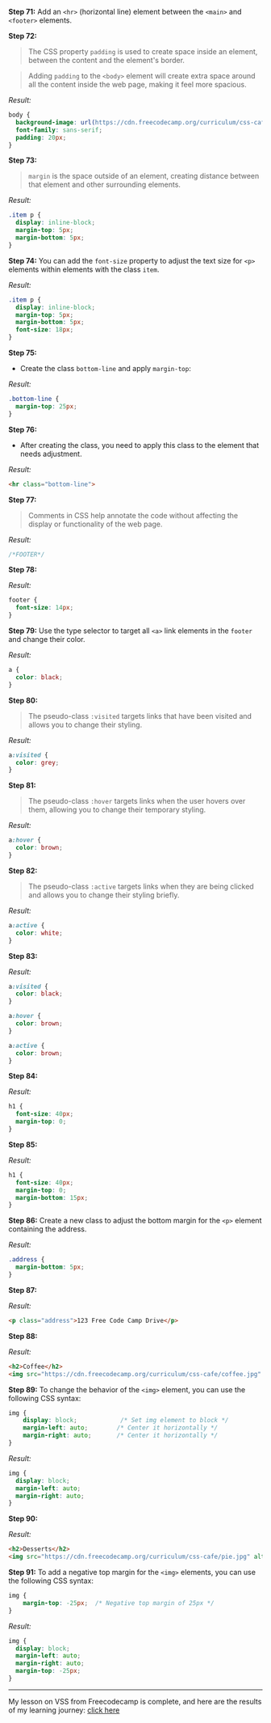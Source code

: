 
**Step 71:** Add an `<hr>` (horizontal line) element between the `<main>` and `<footer>` elements.

**Step 72:**
>The CSS property `padding` is used to create space inside an element, between the content and the element's border.

>Adding `padding` to the `<body>` element will create extra space around all the content inside the web page, making it feel more spacious.

*Result:*
```css
body {
  background-image: url(https://cdn.freecodecamp.org/curriculum/css-cafe/beans.jpg);
  font-family: sans-serif;
  padding: 20px;
}
```

**Step 73:**
>`margin` is the space outside of an element, creating distance between that element and other surrounding elements.

*Result:*
```css
.item p {
  display: inline-block;
  margin-top: 5px;
  margin-bottom: 5px;
}
```

**Step 74:** You can add the `font-size` property to adjust the text size for `<p>` elements within elements with the class `item`.

*Result:*
```css
.item p {
  display: inline-block;
  margin-top: 5px;
  margin-bottom: 5px;
  font-size: 18px;
}
```

**Step 75:**
- Create the class `bottom-line` and apply `margin-top`:

*Result:*
```css
.bottom-line {
  margin-top: 25px;
}
```

**Step 76:**
- After creating the class, you need to apply this class to the element that needs adjustment.

*Result:*
```html
<hr class="bottom-line">
```

**Step 77:**
>Comments in CSS help annotate the code without affecting the display or functionality of the web page.

*Result:*
```css
/*FOOTER*/
```

**Step 78:**

*Result:*
```css
footer {
  font-size: 14px;
}
```

**Step 79:** Use the type selector to target all `<a>` link elements in the `footer` and change their color.

*Result:*
```css
a {
  color: black;
}
```

**Step 80:**
>The pseudo-class `:visited` targets links that have been visited and allows you to change their styling.

*Result:*
```css
a:visited {
  color: grey;
}
```

**Step 81:**
>The pseudo-class `:hover` targets links when the user hovers over them, allowing you to change their temporary styling.

*Result:*
```css
a:hover {
  color: brown;
}
```

**Step 82:**
>The pseudo-class `:active` targets links when they are being clicked and allows you to change their styling briefly.

*Result:*
```css
a:active {
  color: white;
}
```

**Step 83:**

*Result:*
```css
a:visited {
  color: black;
}

a:hover {
  color: brown;
}

a:active {
  color: brown;
}
```

**Step 84:**

*Result:*
```css
h1 {
  font-size: 40px;
  margin-top: 0;
}
```

**Step 85:**

*Result:*
```css
h1 {
  font-size: 40px;
  margin-top: 0;
  margin-bottom: 15px;
}
```

**Step 86:** Create a new class to adjust the bottom margin for the `<p>` element containing the address.

*Result:*
```css
.address {
  margin-bottom: 5px;
}
```

**Step 87:**

*Result:*
```html
<p class="address">123 Free Code Camp Drive</p>
```

**Step 88:**

*Result:*
```html
<h2>Coffee</h2>
<img src="https://cdn.freecodecamp.org/curriculum/css-cafe/coffee.jpg" alt="coffee icon">
```

**Step 89:** To change the behavior of the `<img>` element, you can use the following CSS syntax:
```css
img {
    display: block;            /* Set img element to block */
    margin-left: auto;        /* Center it horizontally */
    margin-right: auto;       /* Center it horizontally */
}
```

*Result:*
```css
img {
  display: block;
  margin-left: auto;
  margin-right: auto;
}
```

**Step 90:**

*Result:*
```html
<h2>Desserts</h2>
<img src="https://cdn.freecodecamp.org/curriculum/css-cafe/pie.jpg" alt="pie icon">
```

**Step 91:** To add a negative top margin for the `<img>` elements, you can use the following CSS syntax:
```css
img {
    margin-top: -25px;  /* Negative top margin of 25px */
}
```

*Result:*
```css
img {
  display: block;
  margin-left: auto;
  margin-right: auto;
  margin-top: -25px;
}
```
___
My lesson on VSS from Freecodecamp is complete, and here are the results of my learning journey:
<a href="file:///C:/Users/HP/Desktop/daily-learning-journal/9-2024/2024-09-22-index.html">click here</a>


